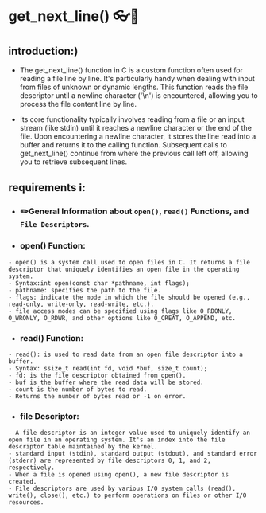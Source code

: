 # get_next_line() 👓📁

## introduction:)

- The get_next_line() function in C is a custom function often used for reading a file line by line. It's particularly handy when dealing with input from files of unknown or dynamic lengths. This function reads the file descriptor until a newline character ('\n') is encountered, allowing you to process the file content line by line.

- Its core functionality typically involves reading from a file or an input stream (like stdin) until it reaches a newline character or the end of the file. Upon encountering a newline character, it stores the line read into a buffer and returns it to the calling function. Subsequent calls to get_next_line() continue from where the previous call left off, allowing you to retrieve subsequent lines.


## requirements ℹ️:

- ### ✏️General Information about `open()`, `read()` Functions, and `File Descriptors`.

- ### open() Function:
```
- open() is a system call used to open files in C. It returns a file descriptor that uniquely identifies an open file in the operating system.
- Syntax:int open(const char *pathname, int flags);
- pathname: specifies the path to the file.
- flags: indicate the mode in which the file should be opened (e.g., read-only, write-only, read-write, etc.).
- file access modes can be specified using flags like O_RDONLY, O_WRONLY, O_RDWR, and other options like O_CREAT, O_APPEND, etc.
```
- ### read() Function:
```
- read(): is used to read data from an open file descriptor into a buffer.
- Syntax: ssize_t read(int fd, void *buf, size_t count);
- fd: is the file descriptor obtained from open().
- buf is the buffer where the read data will be stored.
- count is the number of bytes to read.
- Returns the number of bytes read or -1 on error.
```
- ### file Descriptor:
```
- A file descriptor is an integer value used to uniquely identify an open file in an operating system. It's an index into the file descriptor table maintained by the kernel.
- standard input (stdin), standard output (stdout), and standard error (stderr) are represented by file descriptors 0, 1, and 2, respectively.
- When a file is opened using open(), a new file descriptor is created.
- File descriptors are used by various I/O system calls (read(), write(), close(), etc.) to perform operations on files or other I/O resources.
```

